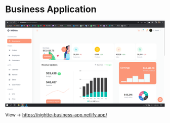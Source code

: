 # Business Application

![](./public/homepage.PNG)

View -> https://nightte-business-app.netlify.app/
